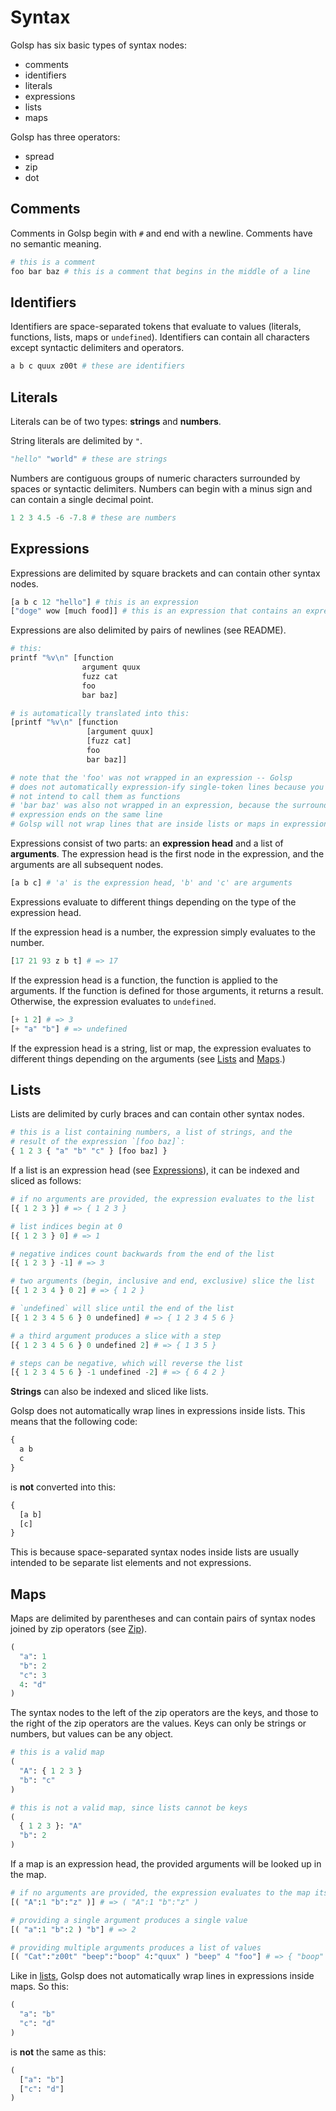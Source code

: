 
<!--  LocalWords:  Golsp foo baz quux doge printf ify docs boop
 -->

# Syntax
Golsp has six basic types of syntax nodes:
- comments
- identifiers
- literals
- expressions
- lists
- maps

Golsp has three operators:
- spread
- zip
- dot

## Comments
Comments in Golsp begin with `#` and end with a newline. Comments have no semantic meaning.
```python
# this is a comment
foo bar baz # this is a comment that begins in the middle of a line

```

## Identifiers
Identifiers are space-separated tokens that evaluate to values (literals, functions, lists, maps or `undefined`). Identifiers can contain all characters except syntactic delimiters and operators.
```python
a b c quux z00t # these are identifiers
```

## Literals
Literals can be of two types: **strings** and **numbers**.

String literals are delimited by `"`.
```python
"hello" "world" # these are strings
```

Numbers are contiguous groups of numeric characters surrounded by spaces or syntactic delimiters. Numbers can begin with a minus sign and can contain a single decimal point.
```python
1 2 3 4.5 -6 -7.8 # these are numbers
```

## Expressions
Expressions are delimited by square brackets and can contain other syntax nodes.
```python
[a b c 12 "hello"] # this is an expression
["doge" wow [much food]] # this is an expression that contains an expression
```

Expressions are also delimited by pairs of newlines (see README).
```python
# this:
printf "%v\n" [function
                argument quux
                fuzz cat
                foo
                bar baz]

# is automatically translated into this:
[printf "%v\n" [function
                 [argument quux]
                 [fuzz cat]
                 foo
                 bar baz]]

# note that the 'foo' was not wrapped in an expression -- Golsp
# does not automatically expression-ify single-token lines because you may
# not intend to call them as functions
# 'bar baz' was also not wrapped in an expression, because the surrounding
# expression ends on the same line
# Golsp will not wrap lines that are inside lists or maps in expression delimiters
```

Expressions consist of two parts: an **expression head** and a list of **arguments**. The expression head is the first node in the expression, and the arguments are all subsequent nodes.
```python
[a b c] # 'a' is the expression head, 'b' and 'c' are arguments
```

Expressions evaluate to different things depending on the type of the expression head.

If the expression head is a number, the expression simply evaluates to the number.
```python
[17 21 93 z b t] # => 17
```

If the expression head is a function, the function is applied to the arguments. If the function is defined for those arguments, it returns a result. Otherwise, the expression evaluates to `undefined`.
```python
[+ 1 2] # => 3
[+ "a" "b"] # => undefined
```

If the expression head is a string, list or map, the expression evaluates to different things depending on the arguments (see [Lists](docs?id=lists) and [Maps](docs?id=maps).)

## Lists
Lists are delimited by curly braces and can contain other syntax nodes.
```python
# this is a list containing numbers, a list of strings, and the
# result of the expression `[foo baz]`:
{ 1 2 3 { "a" "b" "c" } [foo baz] }
```

If a list is an expression head (see [Expressions](docs?id=expressions)), it can be indexed and sliced as follows:
```python
# if no arguments are provided, the expression evaluates to the list
[{ 1 2 3 }] # => { 1 2 3 }

# list indices begin at 0
[{ 1 2 3 } 0] # => 1

# negative indices count backwards from the end of the list
[{ 1 2 3 } -1] # => 3

# two arguments (begin, inclusive and end, exclusive) slice the list
[{ 1 2 3 4 } 0 2] # => { 1 2 }

# `undefined` will slice until the end of the list
[{ 1 2 3 4 5 6 } 0 undefined] # => { 1 2 3 4 5 6 }

# a third argument produces a slice with a step
[{ 1 2 3 4 5 6 } 0 undefined 2] # => { 1 3 5 }

# steps can be negative, which will reverse the list
[{ 1 2 3 4 5 6 } -1 undefined -2] # => { 6 4 2 }
```

**Strings** can also be indexed and sliced like lists.

Golsp does not automatically wrap lines in expressions inside lists. This means that the following code:
```python
{
  a b
  c
}
```
is **not** converted into this:
```python
{
  [a b]
  [c]
}
```
This is because space-separated syntax nodes inside lists are usually intended to be separate list elements and not expressions.

## Maps
Maps are delimited by parentheses and can contain pairs of syntax nodes joined by zip operators (see [Zip](docs?id=zip)).
```python
(
  "a": 1
  "b": 2
  "c": 3
  4: "d"
)
```

The syntax nodes to the left of the zip operators are the keys, and those to the right of the zip operators are the values. Keys can only be strings or numbers, but values can be any object.

```python
# this is a valid map
(
  "A": { 1 2 3 }
  "b": "c"
)

# this is not a valid map, since lists cannot be keys
(
  { 1 2 3 }: "A"
  "b": 2
)
```

If a map is an expression head, the provided arguments will be looked up in the map.
```python
# if no arguments are provided, the expression evaluates to the map itself
[( "A":1 "b":"z" )] # => ( "A":1 "b":"z" )

# providing a single argument produces a single value
[( "a":1 "b":2 ) "b"] # => 2

# providing multiple arguments produces a list of values
[( "Cat":"z00t" "beep":"boop" 4:"quux" ) "beep" 4 "foo"] # => { "boop" "quux" undefined }
```

Like in [lists](docs?id=lists), Golsp does not automatically wrap lines in expressions inside maps. So this:
```python
(
  "a": "b"
  "c": "d"
)
```
is **not** the same as this:
```python
(
  ["a": "b"]
  ["c": "d"]
)
```
